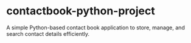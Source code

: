 # contactbook-python-project
A simple Python-based contact book application to store, manage, and search contact details efficiently.
